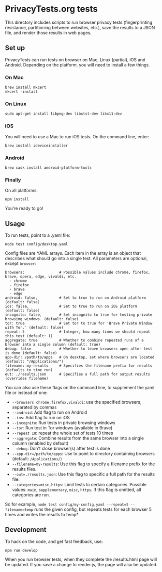 # PrivacyTests.org tests

This directory includes scripts to run browser privacy tests (fingerprinting resistance, partitioning between websites, etc.), save the results to a JSON file, and render those results in web pages.

## Set up

PrivacyTests can run tests on browser on Mac, Linux (partial), iOS and Android. Depending on the platform, you will need to install a few things.

### On Mac

```
brew install mkcert
mkcert -install
```

### On Linux

`sudo apt-get install libpng-dev libxtst-dev libx11-dev`

### iOS

You will need to use a Mac to run iOS tests. On the command line, enter:

```
brew install ideviceinstaller
```

### Android

```
brew cask install android-platform-tools
```

### Finally

On all platforms:

`npm install`

You're ready to go!

## Usage

To run tests, point to a .yaml file:

`node test config/desktop.yaml`

Config files are YAML arrays. Each item in the array is an object
that describes what should go into a single test. All parameters
are optional, except `browser`:

```
browsers:                # Possible values include chrome, firefox, brave, opera, edge, vivaldi, etc.
  - chrome
  - firefox
  - brave
  - edge
android: false,          # Set to true to run on Android platform (default: false)
ios: false,              # Set to true to run on iOS platform (default: false)
incognito: false,        # Set incognito to true for testing private browsing windows. (default: false)
tor: true                # Set tor to true for 'Brave Private Window with Tor.' (default: false)
repeat: 5                # Integer, how many times we should repeat this test (default: 1)
aggregate: true          # Whether to combine repeated runs of a browser into a single column (default: true)
debug: false             # Whether to leave browsers open after test is done (default: false)
app-dir: /path/to/apps   # On desktop, set where browsers are located (default: "/Applications/")
filename: my-results     # Specifies the filename prefix for results (defaults to time run)
out: ./results.json      # Specifies a full path for output results (overrides filename)
```

You can also use these flags on the command line, to supplement the yaml file or instead of one:

* `--browsers chrome,firefox,vivaldi`: use the specified browsers, separated by commas
* `--android`: Add flag to run on Android
* `--ios`: Add flag to run on iOS
* `--incognito`: Run tests in private browsing windows
* `--tor`: Run test in Tor windows (available in Brave)
* `--repeat 10`: repeat the whole set of tests 10 times
* `--aggregate`: Combine results from the same browser into a single column (enabled by default)
* `--debug`: Don't close browser(s) after test is done
* `--app-dir=/path/to/apps`: Use to point to directory containing browsers (default: `/Applications/`)
* `--filename=my-results`: Use this flag to specify a filename prefix for the results files.
* `--out=./results.json`: Use this flag to specific a full path for the results file.
* `--categories=misc,https`: Limit tests to certain categories. Possible values: `main`, `supplementary`, `misc`, `https`. If this flag is omitted, all categories are run.

So for example,
`node test config/my-config.yaml --repeat=5 --filename=temp`
runs the given config, but repeats tests for each browser 5 times and writes the results to temp*

## Development

To hack on the code, and get fast feedback, use:

`npm run develop`

When you run browser tests, when they complete the /results.html page will be updated. If you save a change to render.js, the page will also be updated.

